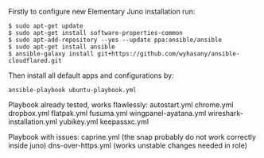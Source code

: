 Firstly to configure new Elementary Juno installation run:

```
$ sudo apt-get update
$ sudo apt-get install software-properties-common
$ sudo apt-add-repository --yes --update ppa:ansible/ansible
$ sudo apt-get install ansible
$ ansible-galaxy install git+https://github.com/wyhasany/ansible-cloudflared.git
```

Then install all default apps and configurations by:

```
ansible-playbook ubuntu-playbook.yml
```

Playbook already tested, works flawlessly:
autostart.yml
chrome.yml
dropbox.yml
flatpak.yml
fusuma.yml
wingpanel-ayatana.yml
wireshark-installation.yml
yubikey.yml
keepassxc.yml

Playbook with issues:
caprine.yml (the snap probably do not work correctly inside juno)
dns-over-https.yml (works unstable changes needed in role)

